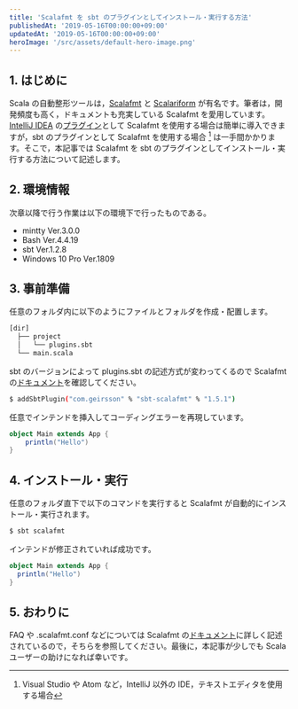 ```yaml
---
title: 'Scalafmt を sbt のプラグインとしてインストール・実行する方法'
publishedAt: '2019-05-16T00:00:00+09:00'
updatedAt: '2019-05-16T00:00:00+09:00'
heroImage: '/src/assets/default-hero-image.png'
---
```


## 1. はじめに

Scala の自動整形ツールは，[Scalafmt](https://scalameta.org/scalafmt/) と [Scalariform](http://scala-ide.org/scalariform/) が有名です。筆者は，開発頻度も高く，ドキュメントも充実している Scalafmt を愛用しています。[IntelliJ IDEA](https://www.jetbrains.com/idea/) の[プラグイン](https://plugins.jetbrains.com/plugin/8236-scalafmt)として Scalafmt を使用する場合は簡単に導入できますが，sbt のプラグインとして Scalafmt を使用する場合 [^1] は一手間かかります。そこで，本記事では Scalafmt を sbt のプラグインとしてインストール・実行する方法について記述します。

[^1]: Visual Studio や Atom など，IntelliJ 以外の IDE，テキストエディタを使用する場合

## 2. 環境情報

次章以降で行う作業は以下の環境下で行ったものである。

- mintty Ver.3.0.0
- Bash Ver.4.4.19
- sbt Ver.1.2.8
- Windows 10 Pro Ver.1809

## 3. 事前準備

任意のフォルダ内に以下のようにファイルとフォルダを作成・配置します。

```bash
[dir]
  ├── project
  │   └── plugins.sbt
  └── main.scala
```

sbt のバージョンによって plugins.sbt の記述方式が変わってくるので Scalafmt の[ドキュメント](https://scalameta.org/scalafmt/docs/installation.html#sbt)を確認してください。

```bash
$ addSbtPlugin("com.geirsson" % "sbt-scalafmt" % "1.5.1")
```

任意でインテンドを挿入してコーディングエラーを再現しています。

```scala title="main.scala"
object Main extends App {
    println("Hello")
}
```

## 4. インストール・実行

任意のフォルダ直下で以下のコマンドを実行すると Scalafmt が自動的にインストール・実行されます。

```bash
$ sbt scalafmt
```

インテンドが修正されていれば成功です。

```scala title="main.scala"
object Main extends App {
  println("Hello")
}
```

## 5. おわりに

FAQ や .scalafmt.conf などについては Scalafmt の[ドキュメント](https://scalameta.org/scalafmt/)に詳しく記述されているので，そちらを参照してください。最後に，本記事が少しでも Scala ユーザーの助けになれば幸いです。

